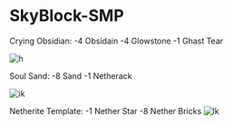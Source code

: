# SkyBlock-SMP

Crying Obsidian:
-4 Obsidain
-4 Glowstone
-1 Ghast Tear

![h](https://github.com/user-attachments/assets/77636c02-0eea-4a5d-86a4-44c410d7c4d9)

Soul Sand:
-8 Sand
-1 Netherack

![ik](https://github.com/user-attachments/assets/558dd90f-f977-4ac4-92e4-87d2e82bd9b6)

Netherite Template: 
-1 Nether Star
-8 Nether Bricks
![lk](https://github.com/user-attachments/assets/450e7f42-8b42-4013-8a71-b25d50c078b7)
